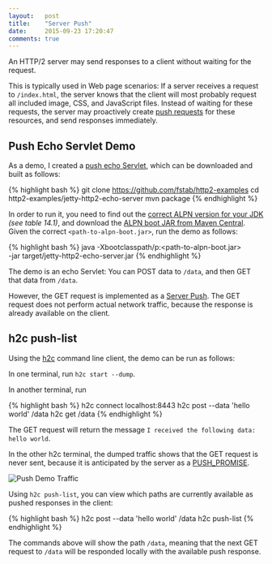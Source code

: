 ```yaml
---
layout:   post
title:    "Server Push"
date:     2015-09-23 17:20:47
comments: true
---
```


An HTTP/2 server may send responses to a client without waiting for the request.

This is typically used in Web page scenarios: If a server receives a request to `/index.html`,
the server knows that the client will most probably request all included image, CSS, and JavaScript files.
Instead of waiting for these requests, the server may proactively create [push requests][1] for these resources,
and send responses immediately.

Push Echo Servlet Demo
----------------------

As a demo, I created a [push echo Servlet][2], which can be downloaded and built as follows:

{% highlight bash %}
git clone https://github.com/fstab/http2-examples
cd http2-examples/jetty-http2-echo-server
mvn package
{% endhighlight %}

In order to run it, you need to find out the [correct ALPN version for your JDK][3]
_(see table 14.1)_, and download the [ALPN boot JAR from Maven Central][4].
Given the correct `<path-to-alpn-boot.jar>`, run the demo as follows:

{% highlight bash %}
java -Xbootclasspath/p:<path-to-alpn-boot.jar> \
    -jar target/jetty-http2-echo-server.jar
{% endhighlight %}

The demo is an echo Servlet: You can POST data to `/data`, and then GET that data from `/data`.

However, the GET request is implemented as a [Server Push][1].
The GET request does not perform actual network traffic,
because the response is already available on the client.

h2c push-list
-------------

Using the [h2c][5] command line client, the demo can be run as follows:

In one terminal, run `h2c start --dump`.

In another terminal, run

{% highlight bash %}
h2c connect localhost:8443
h2c post --data 'hello world' /data
h2c get /data
{% endhighlight %}

The GET request will return the message `I received the following data: hello world`.

In the other h2c terminal, the dumped traffic shows that the GET request is never sent,
because it is anticipated by the server as a [PUSH_PROMISE][6].

![Push Demo Traffic]({{site.url}}{{site.baseurl}}/assets/2015-09-23-push.png)

Using `h2c push-list`, you can view which paths are currently available as pushed responses in the client:

{% highlight bash %}
h2c post --data 'hello world' /data
h2c push-list
{% endhighlight %}

The commands above will show the path `/data`, meaning that the next GET request to `/data` will be responded locally with the available push response.

[1]: https://httpwg.github.io/specs/rfc7540.html#PushResources
[2]: https://github.com/fstab/http2-examples/tree/master/jetty-http2-echo-server
[3]: http://www.eclipse.org/jetty/documentation/current/alpn-chapter.html
[4]: http://repo1.maven.org/maven2/org/mortbay/jetty/alpn/alpn-boot/
[5]: https://github.com/fstab/h2c
[6]: https://httpwg.github.io/specs/rfc7540.html#PUSH_PROMISE
